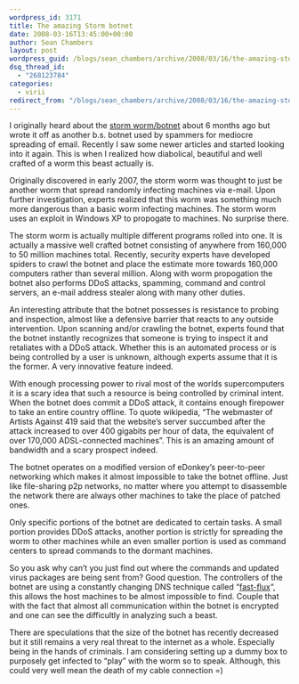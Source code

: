 ```yaml
---
wordpress_id: 3171
title: The amazing Storm botnet
date: 2008-03-16T13:45:00+00:00
author: Sean Chambers
layout: post
wordpress_guid: /blogs/sean_chambers/archive/2008/03/16/the-amazing-storm-worm.aspx
dsq_thread_id:
  - "268123784"
categories:
  - virii
redirect_from: "/blogs/sean_chambers/archive/2008/03/16/the-amazing-storm-worm.aspx/"
---
```

I originally heard about the <A class="" href="http://en.wikipedia.org/wiki/Storm_botnet" target="_blank">storm worm/botnet</A> about 6 months ago but wrote it off as another b.s. botnet used by spammers for mediocre spreading of email. Recently I saw some newer articles and started looking into it again. This is when I realized how diabolical, beautiful and well crafted of a worm this beast actually is.


  


Originally discovered in early 2007, the storm worm was thought to just be another worm that spread randomly infecting machines via e-mail. Upon further investigation, experts realized that this worm was something much more dangerous than a basic worm infecting machines. The storm worm uses an exploit in Windows XP to propogate to machines. No surprise there.


  


The storm worm is actually multiple different programs rolled into one. It is actually a massive well crafted botnet consisting of anywhere from 160,000 to 50 million machines total. Recently, security experts have developed spiders to crawl the botnet and place the estimate more towards 160,000 computers rather than several million. Along with worm propogation the botnet also performs DDoS attacks, spamming, command and control servers, an e-mail address stealer along with many other duties.


  


An interesting attribute that the botnet possesses is resistance to probing and inspection, almost like a defensive barrier that reacts to any outside intervention. Upon scanning and/or crawling the botnet, experts found that the botnet instantly recognizes that someone is trying to inspect it and retaliates with a DDoS attack. Whether this is an automated process or is being controlled by a user is unknown, although experts assume that it is the former. A very innovative feature indeed.


  


With enough processing power to rival most of the worlds supercomputers it is a scary idea that such a resource is being controlled by criminal intent. When the botnet does commit a DDoS attack, it contains enough firepower to take an entire country offline. To quote wikipedia, &#8220;The webmaster of Artists Against 419 said that the website&#8217;s server succumbed after the attack increased to over 400 gigabits per hour of data, the equivalent of over 170,000 ADSL-connected machines&#8221;. This is an amazing amount of bandwidth and a scary prospect indeed.


  


The botnet operates on a modified version of eDonkey&#8217;s peer-to-peer networking which makes it almost impossible to take the botnet offline. Just like file-sharing p2p networks, no matter where you attempt to disassemble the network there are always other machines to take the place of patched ones.


  


Only specific portions of the botnet are dedicated to certain tasks. A small portion provides DDoS attacks, another portion is strictly for spreading the worm to other machines while an even smaller portion is used as command centers to spread commands to the dormant machines.


  


So you ask why can&#8217;t you just find out where the commands and updated virus packages are being sent from? Good question. The controllers of the botnet are using a constantly changing DNS technique called &#8220;<A class="" href="http://en.wikipedia.org/wiki/Fast_flux" target="_blank">fast-flux</A>&#8220;, this allows the host machines to be almost impossible to find. Couple that with the fact that almost all communication within the botnet is encrypted and one can see the difficultly in analyzing such a beast.


  


There are speculations that the size of the botnet has recently decreased but it still remains a very real threat to the internet as a whole. Especially being in the hands of criminals. I am considering setting up a dummy box to purposely get infected to &#8220;play&#8221; with the worm so to speak. Although, this could very well mean the death of my cable connection =)